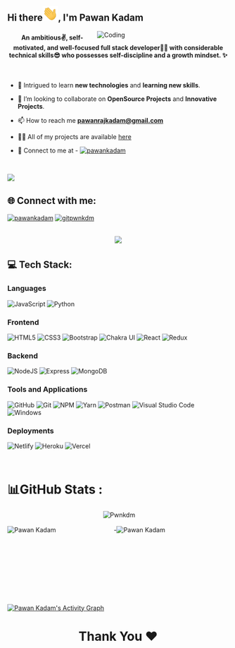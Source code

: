 ## Hi there<img src="https://raw.githubusercontent.com/ABSphreak/ABSphreak/master/gifs/Hi.gif" width="35">, I'm Pawan Kadam

<img align="right" alt="Coding" width="300" src="https://media.giphy.com/media/qgQUggAC3Pfv687qPC/giphy.gif">

### <h4 align="center">An ambitious✌, self-motivated, and well-focused full stack developer👨‍💻 with considerable technical skills😎 who possesses self-discipline and a growth mindset. ✨</h4>
<br/>



- 🔭 Intrigued to learn **new technologies** and **learning new skills**.

- 👯 I’m looking to collaborate on **OpenSource Projects** and **Innovative Projects**.

- 📫 How to reach me **pawanrajkadam@gmail.com**

- 👨‍💻 All of my projects are available [here](https://portfolio-pwnkdm.vercel.app/)

- 💬 Connect to me at -  <a href="https://linkedin.com/in/pwnkdm" target="_blank"><img src="https://img.shields.io/badge/LinkedIn-0179AF?logo=linkedin" alt="pawankadam" /></a>

<br/>

[![](https://visitcount.itsvg.in/api?id=Pwnkdm&icon=3&color=8)](https://visitcount.itsvg.in)

## 🌐 Connect with me:

<a href="https://linkedin.com/in/pwnkdm" target="_blank"><img src="https://img.shields.io/badge/LinkedIn-0179AF?style=for-the-badge&logo=linkedin" alt="pawankadam" /></a> <a href="https://github.com/Pwnkdm" target="_blank"><img src="https://img.shields.io/badge/Github-000000?style=for-the-badge&logo=github" alt="gitpwnkdm" /></a>
<br/>
 
<h2 align="center"><img src="https://raw.githubusercontent.com/ShahriarShafin/ShahriarShafin/main/Assets/handshake.gif" width="75" />


## 💻 Tech Stack:

### Languages

![JavaScript](https://img.shields.io/badge/Javascript-333333?style=for-the-badge&logo=javascript&logoColor=FFEB3B)
![Python](https://img.shields.io/badge/python-3670A0?style=for-the-badge&logo=python&logoColor=ffdd54)

### Frontend

![HTML5](https://img.shields.io/badge/html5-%23E34F26.svg?style=for-the-badge&logo=html5&logoColor=white)
![CSS3](https://img.shields.io/badge/css3-%231572B6.svg?style=for-the-badge&logo=css3&logoColor=white)
![Bootstrap](https://img.shields.io/badge/-Bootstrap-5C2D91?style=for-the-badge&logo=bootstrap&logoColor=white)
![Chakra UI](https://img.shields.io/badge/Chakra%20UI-009688?style=for-the-badge&logo=chakraui&logoColor=white)
![React](https://img.shields.io/badge/react-%2320232a.svg?style=for-the-badge&logo=react&logoColor=%2361DAFB)
![Redux](https://img.shields.io/badge/redux-673AB7?style=for-the-badge&logo=redux)

### Backend

![NodeJS](https://img.shields.io/badge/-Node%20js-6EBF20?logo=node.js&logoColor=FFFFFF&style=for-the-badge)
![Express](https://img.shields.io/badge/-EXPRESS%20JS-000000?logo=express&logoColor=FFFFFF&style=for-the-badge)
![MongoDB](https://img.shields.io/badge/-MongoDB-47A248?logo=mongodb&logoColor=004B1E&style=for-the-badge)

### Tools and Applications

![GitHub](https://img.shields.io/badge/-GitHub-000000?style=for-the-badge&logo=github&logoColor=white)
![Git](https://img.shields.io/badge/-Git-E54E1E?style=for-the-badge&logo=git&logoColor=white)
![NPM](https://img.shields.io/badge/-NPM-F44336?style=for-the-badge&logo=npm&logoColor=red)
![Yarn](https://img.shields.io/badge/-YARN-03A9F4?style=for-the-badge&logo=yarn&logoColor=white)
![Postman](https://img.shields.io/badge/Postman-FF5722?style=for-the-badge&logo=postman&logoColor=white)
![Visual Studio Code](https://img.shields.io/badge/-Visual%20Studio%20Code-007ACC?style=for-the-badge&logo=visual-studio-code)
![Windows](https://img.shields.io/badge/Windows-2196F3?logo=windows&style=for-the-badge)

### Deployments

![Netlify](https://img.shields.io/badge/netlify-%23000000.svg?style=for-the-badge&logo=netlify&logoColor=#00C7B7) 
![Heroku](https://img.shields.io/badge/heroku-%23430098.svg?style=for-the-badge&logo=heroku&logoColor=white) 
![Vercel](https://img.shields.io/badge/vercel-%23000000.svg?style=for-the-badge&logo=vercel&logoColor=white)

<br/>
 
# 📊GitHub Stats :

<div align="center">&nbsp;<img align="center" src="https://github-readme-stats.vercel.app/api?username=Pwnkdm&show_icons=true&locale=en&theme=dark" alt="Pwnkdm" /></div>
<br/>
<div style="display: flex;" >
<img align="center"  height="160px" width="48%" src="https://github-readme-stats.vercel.app/api/top-langs?username=Pwnkdm&show_icons=true&locale=en&layout=compact&theme=dark&ring=FFB19A&currStreakNum=F6A085&fire=F6A085&currStreakLabel=F6A085" alt="Pawan Kadam" />
-
<img align="center"  height="160px" width="48%" src="https://github-readme-streak-stats.herokuapp.com/?user=Pwnkdm&theme=dark&ring=FFB19A&currStreakNum=F6A085&fire=F6A085&currStreakLabel=F6A085" alt="Pawan Kadam" />
  </div>
<br/>
<a href="https://github.com/Pwnkdm/github-readme-activity-graph"><img alt="Pawan Kadam's Activity Graph" src="https://activity-graph.herokuapp.com/graph?username=Pwnkdm&bg_color=0D1117&color=5BCDEC&line=5BCDEC&point=FFFFFF&hide_border=true" /></a>
<br/>
<h1 align="center"> Thank You ❤</h1>

